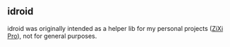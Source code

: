 ## idroid

idroid was originally intended as a helper lib for my personal projects ([ZiXi Pro](https://apps.apple.com/us/app/id1507339788)), not for general purposes.